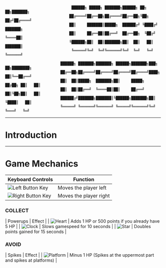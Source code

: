
                                  ██████╗ █████╗ ███████╗██████╗ ██╗   ██╗███████╗          
                                 ██╔════╝██╔══██╗██╔════╝██╔══██╗╚██╗ ██╔╝██╔════╝          
                                 ██║     ███████║█████╗  ██████╔╝ ╚████╔╝ ███████╗          
                                 ██║     ██╔══██║██╔══╝  ██╔══██╗  ╚██╔╝  ╚════██║          
                                 ╚██████╗██║  ██║███████╗██║  ██║   ██║   ███████║          
                                  ╚═════╝╚═╝  ╚═╝╚══════╝╚═╝  ╚═╝   ╚═╝   ╚══════╝          

                             ██████╗ ███████╗███████╗ ██████╗███████╗███╗   ██╗████████╗
                             ██╔══██╗██╔════╝██╔════╝██╔════╝██╔════╝████╗  ██║╚══██╔══╝
                             ██║  ██║█████╗  ███████╗██║     █████╗  ██╔██╗ ██║   ██║   
                             ██║  ██║██╔══╝  ╚════██║██║     ██╔══╝  ██║╚██╗██║   ██║   
                             ██████╔╝███████╗███████║╚██████╗███████╗██║ ╚████║   ██║   
                             ╚═════╝ ╚══════╝╚══════╝ ╚═════╝╚══════╝╚═╝  ╚═══╝   ╚═╝  



***
# Introduction
>

***
# Game Mechanics
| Keyboard Controls | Function |
| --- | --- |
|![Left Button Key](https://www.iconexperience.com/_img/v_collection_png/128x128/shadow/keyboard_key_left.png) | Moves the player left |
|![Right Button Key](https://www.iconexperience.com/_img/v_collection_png/128x128/shadow/keyboard_key_right.png) | Moves the player right |

### COLLECT
| Powerups | Effect |
| ![Heart](https://drive.google.com/open?id=0B7H2YQn7zqTBNTJmek5INS1ELUk) | Adds 1 HP or 500 points if you already have 5 HP |
| ![Clock](https://drive.google.com/open?id=0B6De2hCgsbo3dEpVcWE1bVljOUk) | Slows gamespeed for 10 seconds |
| ![Star](https://drive.google.com/open?id=0B6De2hCgsbo3WVBwSzJSZ2drY0U) | Doubles points gained for 15 seconds |

### AVOID
| Spikes | Effect |
| ![Platform](https://drive.google.com/open?id=0B7H2YQn7zqTBaE52SkpibTdKdGc) | Minus 1 HP (Spikes at the uppermost part and spikes at platforms) |


